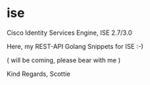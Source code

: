# ise



Cisco Identity Services Engine, ISE 2.7/3.0

  Here, my REST-API Golang Snippets for ISE :-)

  ( will be coming, please bear with me )
  
Kind Regards,
Scottie

